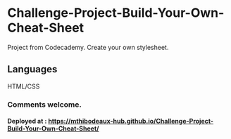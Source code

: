 # Challenge-Project-Build-Your-Own-Cheat-Sheet

Project from Codecademy. Create your own stylesheet. 

## Languages
HTML/CSS

### Comments welcome. 

#### Deployed at : https://mthibodeaux-hub.github.io/Challenge-Project-Build-Your-Own-Cheat-Sheet/


